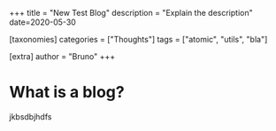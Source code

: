 +++
title = "New Test Blog"
description = "Explain the description"
date=2020-05-30

[taxonomies]
categories = ["Thoughts"]
tags = ["atomic", "utils", "bla"]

[extra]
author = "Bruno"
+++

# What is a blog?

jkbsdbjhdfs

